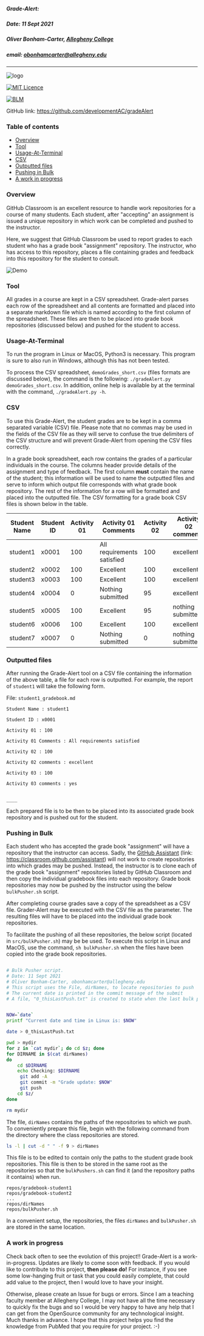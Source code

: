 ##### Grade-Alert:
##### Date: 11 Sept 2021
##### Oliver Bonham-Carter, [Allegheny College](https://allegheny.edu/)
##### email: obonhamcarter@allegheny.edu

---

![logo](graphics/gradeAlert_logo.png)

[![MIT Licence](https://img.shields.io/bower/l/bootstrap)](https://opensource.org/licenses/MIT)

[![BLM](https://img.shields.io/badge/BlackLivesMatter-yellow)](https://blacklivesmatter.com/)

GitHub link: https://github.com/developmentAC/gradeAlert

### Table of contents
* [Overview](#overview)
* [Tool](#tool)
* [Usage-At-Terminal](#usage-at-terminal)
* [CSV](#CSV)
* [Outputted files](#outputted-files)
* [Pushing in Bulk](#pushing-in-bulk)
* [A work in progress](#A-work-in-progress)



### Overview
GitHub Classroom is an excellent resource to handle work repositories for a course of many students. Each student, after "accepting" an assignment is issued a unique repository in which work can be completed and pushed to the instructor.

Here, we suggest that GitHub Classroom be used to report grades to each student who has a grade book "assignment" repository. The instructor, who has access to this repository, places a file containing grades and feedback into this repository for the student to consult.

![Demo](graphics/gradeAlert_demo.gif)


### Tool

All grades in a course are kept in a CSV spreadsheet. Grade-alert parses each row of the  spreadsheet and all contents are formatted and placed into a separate markdown file which is named according to the first column of the spreadsheet. These files are then to be placed into grade book repositories (discussed below) and pushed for the student to access.


### Usage-At-Terminal

To run the program in Linux or MacOS, Python3 is necessary. This program is sure to also run in Windows, although this has not been tested.

To process the CSV spreadsheet, `demoGrades_short.csv` (files formats are discussed below), the command is the following: `./gradeAlert.py demoGrades_short.csv`. In addition, online help is available by at the terminal with the command, `./gradeAlert.py -h`.




### CSV

To use this Grade-Alert, the student grades are to be kept in a comma separated variable (CSV) file. Please note that no commas may be used in the fields of the CSV file as they will serve to confuse the true delimiters of the CSV structure and will prevent Grade-Alert from opening the CSV files correctly.



In a grade book spreadsheet, each row contains the grades of a particular individuals in the course. The columns header provide details of the assignment and type of feedback. The first column **must** contain the name of the student; this information will be used to name the outputted files and serve to inform which output file corresponds with what grade book repository. The rest of the information for a row will be formatted and placed into the outputted file. The CSV formatting for a grade book CSV files is shown below in the table.


|Student Name|	Student ID|	Activity 01|	Activity 01 Comments|	Activity 02|	Activity 02 comments|
|---|---|---|---|---|---|
|student1|	x0001|	100|	All requirements satisfied|	100|	excellent|
|student2|	x0002|	100|	Excellent|	100|	excellent|
|student3|	x0003|	100|	Excellent|	100|	excellent|
|student4|	x0004|	0|	Nothing submitted|	95|	excellent|
|student5|	x0005|	100|	Excellent|	95|	nothing submitted?|
|student6|	x0006|	100|	Excellent|	100|	excellent|
|student7|	x0007|	0|	Nothing submitted|	0|	nothing submitted?|

### Outputted files

After running the Grade-Alert tool on a CSV file containing the information of the above table, a file for each row is outputted. For example, the report of `student1` will take the following form.


File: `student1_gradebook.md`

```
Student Name : student1

Student ID : x0001

Activity 01 : 100

Activity 01 Comments : All requirements satisfied

Activity 02 : 100

Activity 02 comments : excellent

Activity 03 : 100

Activity 03 comments : yes


____

```

Each prepared file is to be then to be placed into its associated grade book repository and is pushed out for the student.



### Pushing in Bulk

Each student who has accepted the grade book "assignment" will have a repository that the instructor can access. Sadly, the [GitHub Assistant](http://https://classroom.github.com/assistant) (link: https://classroom.github.com/assistant) will not work to create repositories into which grades may be pushed. Instead, the instructor is to clone each of the grade book "assignment" repositories listed by GitHub Classroom and then copy the individual gradebook files into each repository. Grade book repositories may now be pushed by the instructor using the below `bulkPusher.sh` script.

After completing course grades save a copy of the spreadsheet as a CSV file. Grader-Alert may be executed with the CSV file as the parameter. The resulting files will have to be placed into the individual grade book repositories.

To facilitate the pushing of all these repositories, the below script (located in `src/bulkPusher.sh`) may be be used. To execute this script in Linux and MacOS, use the command, `sh bulkPusher.sh` when the files have been copied into the grade book repositories.

```bash

# Bulk Pusher script.
# Date: 11 Sept 2021
# Oliver Bonham-Carter, obonhamcarter@allegheny.edu
# This script uses the File, dirNames, to locate repositories to push
# The current date is printed in the commit message of the submit
# A file, "0_thisLastPush.txt" is created to state when the last bulk push was completed.


NOW=`date`
printf "Current date and time in Linux is: $NOW"

date > 0_thisLastPush.txt

pwd > mydir
for z in `cat mydir`; do cd $z; done
for DIRNAME in $(cat dirNames)
do
    cd $DIRNAME
    echo Checking: $DIRNAME
     git add -A
     git commit -m "Grade update: $NOW"
     git push
    cd $z/
done

rm mydir
```

The file, `dirNames` contains the paths of the repositories to which we push. To conveniently prepare this file, begin with the following command from the directory where the class repositories are stored.

``` bash
ls -l | cut -d " " -f 9 > dirNames
```

This file is to be edited to contain only the paths to the student grade book repositories. This file is then to be stored in the same root as the repositories so that the `bulkPushers.sh` can find it (and the repository paths it contains) when run.

```
repos/gradebook-student1
repos/gradebook-student2
...
repos/dirNames
repos/bulkPusher.sh
```

In a convenient setup, the repositories, the files `dirNames` and `bulkPusher.sh` are stored in the same location.

### A work in progress

Check back often to see the evolution of this project!! Grade-Alert is a work-in-progress. Updates are likely to come soon with feedback. If you would like to contribute to this project, __then please do!__ For instance, if you see some low-hanging fruit or task that you could easily complete, that could add value to the project, then I would love to have your insight.

Otherwise, please create an Issue for bugs or errors. Since I am a teaching faculty member at Allegheny College, I may not have all the time necessary to quickly fix the bugs and so I would be very happy to have any help that I can get from the OpenSource community for any technological insight. Much thanks in advance. I hope that this project helps you find the knowledge from PubMed that you require for your project. :-)
